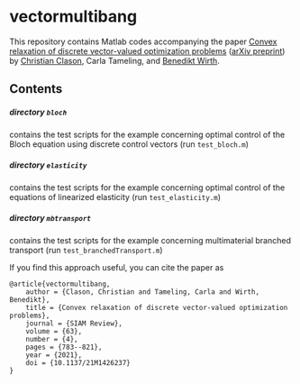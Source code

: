 vectormultibang
===============

This repository contains Matlab codes accompanying the paper [Convex relaxation of discrete vector-valued optimization problems](https://doi.org/10.1137/21M1426237) ([arXiv preprint](http://arxiv.org/abs/2108.10077)) by [Christian Clason](https://homepage.uni-graz.at/c.clason), Carla Tameling, and [Benedikt Wirth](https://www.uni-muenster.de/AMM/num/wirth/people/Wirth/index.html).

Contents
--------

##### directory `bloch`
contains the test scripts for the example concerning optimal control of the Bloch equation using discrete control vectors (run `test_bloch.m`)

##### directory `elasticity`
contains the test scripts for the example concerning optimal control of the equations of linearized elasticity (run `test_elasticity.m`)

##### directory `mbtransport`
contains the test scripts for the example concerning multimaterial branched transport (run `test_branchedTransport.m`)

If you find this approach useful, you can cite the paper as

    @article{vectormultibang,
        author = {Clason, Christian and Tameling, Carla and Wirth, Benedikt},
        title = {Convex relaxation of discrete vector-valued optimization problems},
        journal = {SIAM Review},
        volume = {63},
        number = {4},
        pages = {783--821},
        year = {2021},
        doi = {10.1137/21M1426237}
    }
